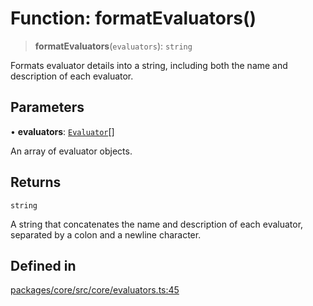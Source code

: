 # Function: formatEvaluators()

> **formatEvaluators**(`evaluators`): `string`

Formats evaluator details into a string, including both the name and description of each evaluator.

## Parameters

• **evaluators**: [`Evaluator`](../interfaces/Evaluator.md)[]

An array of evaluator objects.

## Returns

`string`

A string that concatenates the name and description of each evaluator, separated by a colon and a newline character.

## Defined in

[packages/core/src/core/evaluators.ts:45](https://github.com/ai16z/eliza/blob/d30d0a6e4929f1f9ad2fee78a425cc005922c069/packages/core/src/core/evaluators.ts#L45)
